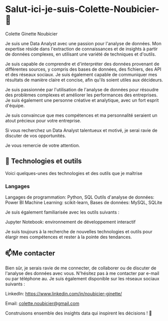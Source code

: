 # Salut-ici-je-suis-Colette-Noubicier-👋
Colette Ginette Noubicier

Je suis une Data Analyst avec une passion pour l'analyse de données. Mon expertise réside dans l'extraction de connaissances et de insights à partir de données complexes, en utilisant une variété de techniques et d'outils.

Je suis capable de comprendre et d'interpréter des données provenant de différentes sources, y compris des bases de données, des fichiers, des API et des réseaux sociaux. Je suis également capable de communiquer mes résultats de manière claire et concise, afin qu'ils soient utiles aux décideurs.

Je suis passionnée par l'utilisation de l'analyse de données pour résoudre des problèmes complexes et améliorer les performances des entreprises. Je suis également une personne créative et analytique, avec un fort esprit d'équipe.

Je suis convaincue que mes compétences et ma personnalité seraient un atout précieux pour votre entreprise.

Si vous recherchez un Data Analyst talentueux et motivé, je serai ravie de discuter de vos opportunités.

Je vous remercie de votre attention.

  ## 🔧 Technologies et outils

Voici quelques-unes des technologies et des outils que je maîtrise 

### Langages

Langages de programmation: Python, SQL
Outils d'analyse de données: Power BI
Machine Learning: scikit-learn, 
Bases de données: MySQL, SQLite

Je suis également familiarisée avec les outils suivants :

Jupyter Notebook: environnement de développement interactif

Je suis toujours à la recherche de nouvelles technologies et outils pour élargir mes compétences et rester à la pointe des tendances.

  ## 📫Me contacter
 
Bien sûr, je serais ravie de me connecter, de collaborer ou de discuter de l'analyse des données avec vous. N'hésitez pas à me contacter par e-mail ou par téléphone au. Je suis également disponible sur les réseaux sociaux suivants :

  LinkedIn: https://www.linkedin.com/in/noubicier-ginette/
  
  Email: colette.noubicier@gmail.com

Construisons ensemble des insights data qui inspirent les décisions ! 🚀

